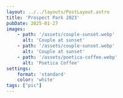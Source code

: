 ```yaml
---
layout: ../../layouts/PostLayout.astro
title: 'Prospect Park 2023'
pubDate: 2025-01-27
images:
    - path: '/assets/couple-sunset.webp'
      alt: 'Couple at sunset'
    - path: '/assets/couple-sunset.webp'
      alt: 'Couple at sunset'
    - path: '/assets/poetica-coffee.webp'
      alt: 'Poetica Coffee'
settings:
    format: 'standard'
    color: 'white'
tags: ["pic"]
---
```

